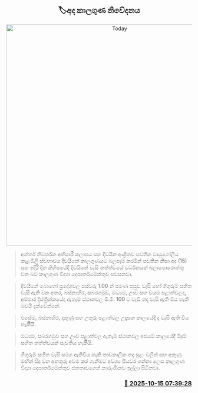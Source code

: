 <p align='center'><b><h2 align='center' title='Today's weather forecast'>🏷අද කාලගුණ නිවේදනය</h2></b></p>
<p align='center'><img src='https://helakuru.sgp1.cdn.digitaloceanspaces.com/esana/images/lib/weather-thumb-new-1[1].jpg' width='600' alt='Today's weather forecast'></p>

> අන්තර් නිවර්තන අභිසාරී කලාපය සහ දිවයින ආශ්‍රිතව පවතින වායුගෝලීය කැළඹිලි ස්වභාවය දිවයිනේ කාලගුණයට බලපෑම් කරමින් පවතින නිසා අද (15) සහ ඉදිරි දින කිහිපයේදී දිවයිනේ වැසි තත්ත්වයේ වර්ධනයක් බලාපොරොත්තු වන බව කාලගුණ විද්‍යා දෙපාර්තමේන්තුව පවසනවා.

> දිවයිනේ බොහෝ ප්‍රදේශවල පස්වරු 1.00 න් පමණ පසුව වැසි හෝ ගිගුරුම් සහිත වැසි ඇති වන අතර, බස්නාහිර, සබරගමුව, මධ්‍යම, ඌව සහ වයඹ පළාත්වලද, අම්පාර දිස්ත්‍රික්කයේද ඇතැම් ස්ථානවල මි.මී. 100 ට වැඩි තද වැසි ඇති විය හැකි බවයි දැක්වෙන්නේ.

> එසේම, බස්නාහිර, දකුණු සහ උතුරු පළාත්වල උදෑසන කාලයේදී ද වැසි ඇති විය හැකිිියි.

> මධ්‍යම, සබරගමුව සහ ඌව පළාත්වල ඇතැම් ස්ථානවල අළුයම් කාලයේදී මීදුම් සහිත තත්ත්වයක් පැවතිය හැකිිියි.

> ගිගුරුම් සහිත වැසි සමග ඇතිවිය හැකි තාවකාලික තද සුළං වලින් සහ අකුණු මඟින් සිදු වන අනතුරු අවම කර ගැනීමට අවශ්‍ය පියවර ගන්නා ලෙස කාලගුණ විද්‍යා දෙපාර්තමේන්තුව ජනතාවගෙන් කාරුණිකව ඉල්ලා සිටිනවා.



<h3 align='right'><a href='https://www.helakuru.lk/esana/p/114502/'>📅 2025-10-15 07:39:28</a></h3>

